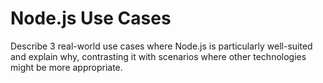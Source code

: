 # Node.js Use Cases

Describe 3 real-world use cases where Node.js is particularly well-suited and explain why, contrasting it with scenarios where other technologies might be more appropriate.